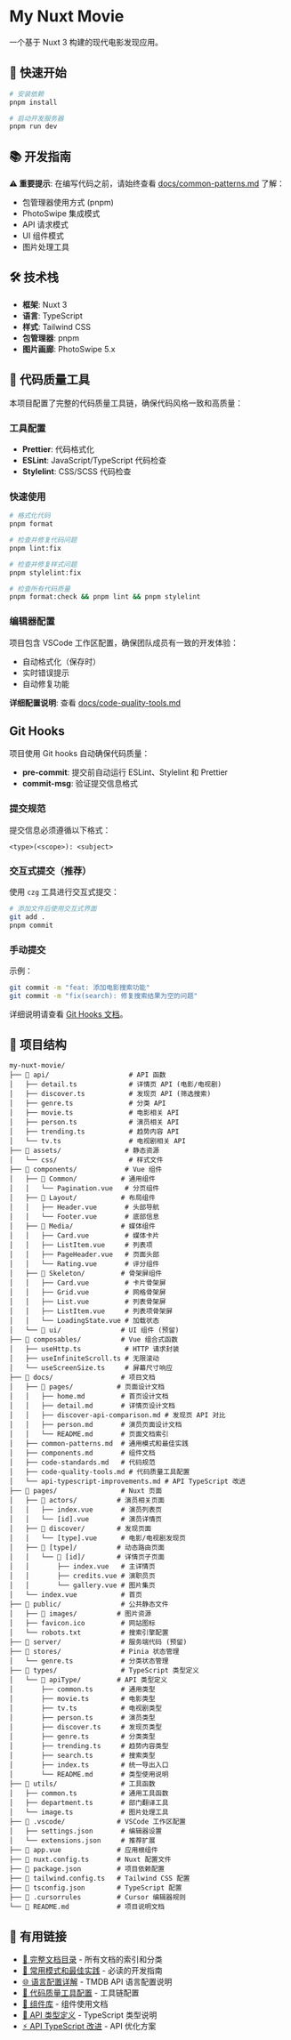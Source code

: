 # My Nuxt Movie

一个基于 Nuxt 3 构建的现代电影发现应用。

## 🚀 快速开始

```bash
# 安装依赖
pnpm install

# 启动开发服务器
pnpm run dev
```

## 📚 开发指南

**⚠️ 重要提示**: 在编写代码之前，请始终查看 [docs/common-patterns.md](./docs/common-patterns.md) 了解：

- 包管理器使用方式 (pnpm)
- PhotoSwipe 集成模式
- API 请求模式
- UI 组件模式
- 图片处理工具

## 🛠️ 技术栈

- **框架**: Nuxt 3
- **语言**: TypeScript
- **样式**: Tailwind CSS
- **包管理器**: pnpm
- **图片画廊**: PhotoSwipe 5.x

## 🎯 代码质量工具

本项目配置了完整的代码质量工具链，确保代码风格一致和高质量：

### 工具配置

- **Prettier**: 代码格式化
- **ESLint**: JavaScript/TypeScript 代码检查
- **Stylelint**: CSS/SCSS 代码检查

### 快速使用

```bash
# 格式化代码
pnpm format

# 检查并修复代码问题
pnpm lint:fix

# 检查并修复样式问题
pnpm stylelint:fix

# 检查所有代码质量
pnpm format:check && pnpm lint && pnpm stylelint
```

### 编辑器配置

项目包含 VSCode 工作区配置，确保团队成员有一致的开发体验：

- 自动格式化（保存时）
- 实时错误提示
- 自动修复功能

**详细配置说明**: 查看 [docs/code-quality-tools.md](./docs/code-quality-tools.md)

## Git Hooks

项目使用 Git hooks 自动确保代码质量：

- **pre-commit**: 提交前自动运行 ESLint、Stylelint 和 Prettier
- **commit-msg**: 验证提交信息格式

### 提交规范

提交信息必须遵循以下格式：

```
<type>(<scope>): <subject>
```

### 交互式提交（推荐）

使用 `czg` 工具进行交互式提交：

```bash
# 添加文件后使用交互式界面
git add .
pnpm commit
```

### 手动提交

示例：

```bash
git commit -m "feat: 添加电影搜索功能"
git commit -m "fix(search): 修复搜索结果为空的问题"
```

详细说明请查看 [Git Hooks 文档](docs/git-hooks.md)。

## 📁 项目结构

```
my-nuxt-movie/
├── 📁 api/                    # API 函数
│   ├── detail.ts             # 详情页 API (电影/电视剧)
│   ├── discover.ts           # 发现页 API (筛选搜索)
│   ├── genre.ts              # 分类 API
│   ├── movie.ts              # 电影相关 API
│   ├── person.ts             # 演员相关 API
│   ├── trending.ts           # 趋势内容 API
│   └── tv.ts                 # 电视剧相关 API
├── 📁 assets/                # 静态资源
│   └── css/                  # 样式文件
├── 📁 components/            # Vue 组件
│   ├── 📁 Common/           # 通用组件
│   │   └── Pagination.vue   # 分页组件
│   ├── 📁 Layout/           # 布局组件
│   │   ├── Header.vue       # 头部导航
│   │   └── Footer.vue       # 底部信息
│   ├── 📁 Media/            # 媒体组件
│   │   ├── Card.vue         # 媒体卡片
│   │   ├── ListItem.vue     # 列表项
│   │   ├── PageHeader.vue   # 页面头部
│   │   └── Rating.vue       # 评分组件
│   ├── 📁 Skeleton/         # 骨架屏组件
│   │   ├── Card.vue         # 卡片骨架屏
│   │   ├── Grid.vue         # 网格骨架屏
│   │   ├── List.vue         # 列表骨架屏
│   │   ├── ListItem.vue     # 列表项骨架屏
│   │   └── LoadingState.vue # 加载状态
│   └── 📁 ui/               # UI 组件 (预留)
├── 📁 composables/          # Vue 组合式函数
│   ├── useHttp.ts           # HTTP 请求封装
│   ├── useInfiniteScroll.ts # 无限滚动
│   └── useScreenSize.ts     # 屏幕尺寸响应
├── 📁 docs/                 # 项目文档
│   ├── 📁 pages/           # 页面设计文档
│   │   ├── home.md         # 首页设计文档
│   │   ├── detail.md       # 详情页设计文档
│   │   ├── discover-api-comparison.md # 发现页 API 对比
│   │   ├── person.md       # 演员页面设计文档
│   │   └── README.md       # 页面文档索引
│   ├── common-patterns.md  # 通用模式和最佳实践
│   ├── components.md       # 组件文档
│   ├── code-standards.md   # 代码规范
│   ├── code-quality-tools.md # 代码质量工具配置
│   └── api-typescript-improvements.md # API TypeScript 改进
├── 📁 pages/                # Nuxt 页面
│   ├── 📁 actors/          # 演员相关页面
│   │   ├── index.vue       # 演员列表页
│   │   └── [id].vue        # 演员详情页
│   ├── 📁 discover/        # 发现页面
│   │   └── [type].vue      # 电影/电视剧发现页
│   ├── 📁 [type]/          # 动态路由页面
│   │   └── 📁 [id]/        # 详情页子页面
│   │       ├── index.vue   # 主详情页
│   │       ├── credits.vue # 演职员页
│   │       └── gallery.vue # 图片集页
│   └── index.vue           # 首页
├── 📁 public/               # 公共静态文件
│   ├── 📁 images/          # 图片资源
│   ├── favicon.ico         # 网站图标
│   └── robots.txt          # 搜索引擎配置
├── 📁 server/               # 服务端代码 (预留)
├── 📁 stores/               # Pinia 状态管理
│   └── genre.ts            # 分类状态管理
├── 📁 types/                # TypeScript 类型定义
│   └── 📁 apiType/         # API 类型定义
│       ├── common.ts       # 通用类型
│       ├── movie.ts        # 电影类型
│       ├── tv.ts           # 电视剧类型
│       ├── person.ts       # 演员类型
│       ├── discover.ts     # 发现页类型
│       ├── genre.ts        # 分类类型
│       ├── trending.ts     # 趋势内容类型
│       ├── search.ts       # 搜索类型
│       ├── index.ts        # 统一导出入口
│       └── README.md       # 类型使用说明
├── 📁 utils/                # 工具函数
│   ├── common.ts           # 通用工具函数
│   ├── department.ts       # 部门翻译工具
│   └── image.ts            # 图片处理工具
├── 📁 .vscode/             # VSCode 工作区配置
│   ├── settings.json       # 编辑器设置
│   └── extensions.json     # 推荐扩展
├── 📄 app.vue              # 应用根组件
├── 📄 nuxt.config.ts       # Nuxt 配置文件
├── 📄 package.json         # 项目依赖配置
├── 📄 tailwind.config.ts   # Tailwind CSS 配置
├── 📄 tsconfig.json        # TypeScript 配置
├── 📄 .cursorrules         # Cursor 编辑器规则
└── 📄 README.md            # 项目说明文档
```

## 🔗 有用链接

- [📖 完整文档目录](./docs/README.md) - 所有文档的索引和分类
- [🎯 常用模式和最佳实践](./docs/common-patterns.md) - 必读的开发指南
- [🌐 语言配置详解](./docs/languages.md) - TMDB API 语言配置说明
- [🔧 代码质量工具配置](./docs/code-quality-tools.md) - 工具链配置
- [🧩 组件库](./docs/components.md) - 组件使用文档
- [📝 API 类型定义](./types/apiType/README.md) - TypeScript 类型说明
- [⚡ API TypeScript 改进](./docs/api-typescript-improvements.md) - API 优化方案
